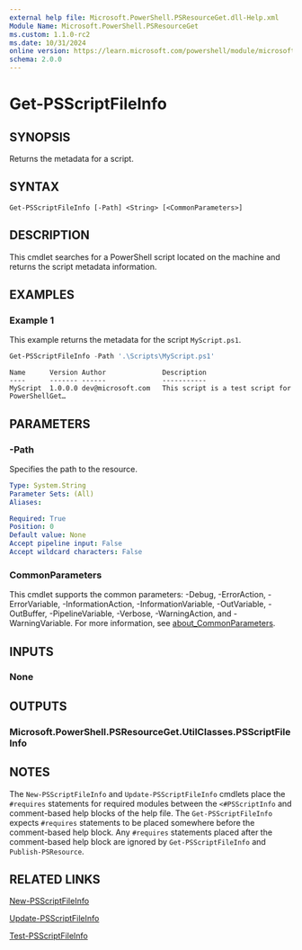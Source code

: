 ```yaml
---
external help file: Microsoft.PowerShell.PSResourceGet.dll-Help.xml
Module Name: Microsoft.PowerShell.PSResourceGet
ms.custom: 1.1.0-rc2
ms.date: 10/31/2024
online version: https://learn.microsoft.com/powershell/module/microsoft.powershell.psresourceget/get-psscriptfileinfo?view=powershellget-3.x&WT.mc_id=ps-gethelp
schema: 2.0.0
---
```


# Get-PSScriptFileInfo

## SYNOPSIS

Returns the metadata for a script.

## SYNTAX

```
Get-PSScriptFileInfo [-Path] <String> [<CommonParameters>]
```

## DESCRIPTION

This cmdlet searches for a PowerShell script located on the machine and returns the script metadata
information.

## EXAMPLES

### Example 1

This example returns the metadata for the script `MyScript.ps1`.

```powershell
Get-PSScriptFileInfo -Path '.\Scripts\MyScript.ps1'
```

```Output
Name      Version Author              Description
----      ------- ------              -----------
MyScript  1.0.0.0 dev@microsoft.com   This script is a test script for PowerShellGet…
```

## PARAMETERS

### -Path

Specifies the path to the resource.

```yaml
Type: System.String
Parameter Sets: (All)
Aliases:

Required: True
Position: 0
Default value: None
Accept pipeline input: False
Accept wildcard characters: False
```

### CommonParameters

This cmdlet supports the common parameters: -Debug, -ErrorAction, -ErrorVariable,
-InformationAction, -InformationVariable, -OutVariable, -OutBuffer, -PipelineVariable, -Verbose,
-WarningAction, and -WarningVariable. For more information, see
[about_CommonParameters](http://go.microsoft.com/fwlink/?LinkID=113216).

## INPUTS

### None

## OUTPUTS

### Microsoft.PowerShell.PSResourceGet.UtilClasses.PSScriptFileInfo

## NOTES

The `New-PSScriptFileInfo` and `Update-PSScriptFileInfo` cmdlets place the `#requires` statements
for required modules between the `<#PSScriptInfo` and comment-based help blocks of the help file.
The `Get-PSScriptFileInfo` expects `#requires` statements to be placed somewhere before the
comment-based help block. Any `#requires` statements placed after the comment-based help block are
ignored by `Get-PSScriptFileInfo` and `Publish-PSResource`.

## RELATED LINKS

[New-PSScriptFileInfo](New-PSScriptFileInfo.md)

[Update-PSScriptFileInfo](Update-PSScriptFileInfo.md)

[Test-PSScriptFileInfo](Test-PSScriptFileInfo.md)
